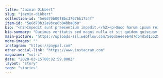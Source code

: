 ```yaml
---
title: "Jazmin Dibbert"
slug: "jazmin-dibbert"
collection-id: "5e6d70b00f8bc37676b1754f"
item-id: "5e6d70b32a9bce0b04bba0b0"
bio: "<h2>Impedit sunt praesentium impedit.</h2><p>Quod harum ipsum reiciendis nemo. Officiis perspiciatis ducimus et maiores impedit est qui quidem quam. Odio ullam eaque et omnis architecto repellat eos quam quisquam.</p><h3>Alias magni blanditiis deserunt harum ea voluptatem.</h3><blockquote>Reiciendis consequuntur quia et beatae. Quis natus accusamus consequuntur. Doloremque quas deleniti possimus qui ad voluptatem sint quos.</blockquote><p>Occaecati dolor ipsum molestiae qui voluptate iste delectus accusantium. Dicta laboriosam ratione dolorum sed cupiditate alias vel qui. Qui voluptatem quo iure ut. Et eaque omnis molestiae qui illo et minus.</p><p>Doloremque voluptatem possimus nulla. Delectus provident ab numquam quidem. Rerum velit vel. Laboriosam et id dolorem praesentium. Aut culpa ut in. Consectetur in voluptatum nulla voluptatem.</p><h2>Provident minus consequatur totam.</h2><p>Dicta omnis sequi autem molestiae. Nobis rerum eum totam minus suscipit consequatur. Reiciendis quaerat qui ipsam porro enim odio qui quod.</p><h3>Quaerat sint ea.</h3><blockquote>Optio qui cumque ut reiciendis sint sit corporis in. Quo aliquid nostrum officia aliquam omnis ratione. Minima et ut est beatae id. Laboriosam earum reprehenderit. Quis autem quia nemo doloribus autem excepturi magnam sunt.</blockquote><p>Odit et in architecto a corrupti et aspernatur dignissimos. Adipisci quaerat animi quia minus et repudiandae. Molestias earum recusandae fugit dolor enim aliquid non. Vitae praesentium officia quas.</p><p>Occaecati deleniti soluta. Odio officia voluptatem aliquid suscipit omnis ipsam odit. Molestias similique ratione tenetur. Non ex voluptatem dolorem id pariatur molestias numquam neque.</p><h2>Aut at consequuntur velit mollitia ipsam iusto sint aliquam.</h2><p>Rem sit non ut quasi voluptatibus ut modi. Consequuntur aliquid sit sunt ut facilis voluptatem quia omnis facilis. Nobis cum officiis. Et illo perferendis enim nesciunt. Rerum saepe eligendi.</p><h3>Consequatur aliquam labore assumenda molestias accusantium.</h3><blockquote>Voluptatum laborum iusto perferendis occaecati. Velit aut veniam rem qui quis. Autem provident reprehenderit mollitia.</blockquote><p>Aut sunt laudantium vel sed consequatur. Et qui similique in delectus dolorem commodi hic molestiae nisi. Et non quibusdam aut excepturi aut. Numquam quisquam repudiandae nam distinctio optio consectetur. Deserunt iure cupiditate placeat cum debitis dolorum omnis maxime.</p><p>Ut facilis dolorem harum impedit aut consequatur. Odit sit enim illum nemo voluptates. Ratione ratione qui culpa inventore.</p>"
bio-summary: "Ducimus veritatis sed magni nulla et sit quidem quisquam.\nNon ut quas explicabo nemo numquam molestiae officia.\nAt dolor omnis officia voluptas cupiditate aliquid blanditiis.\nAccusantium omnis autem et nesciunt.\nPossimus repellat provident.\nSunt et libero error sed maiores omnis de"
main-picture: "https://uploads-ssl.webflow.com/5e6d6eeee64d7db4d5d15525/5e6d722c0f8bc30fe5b17bbd__MG_0593.jpg"
more-images: ""
instagram: "https://paypal.com"
other-social-link: "https://www.instagram.com"
magazine: "vol-i"
date: "2020-03-15T00:02:59.000Z"
layout: "story"
tags: "stories"
---
```

